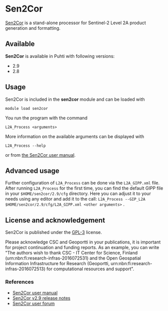 # Sen2Cor

[Sen2Cor](http://step.esa.int/main/snap-supported-plugins/sen2cor/sen2cor-v2-9/) is a stand-alone processor for Sentinel-2 Level 2A product generation and formatting.

## Available

__Sen2Cor__ is available in Puhti with following versions:

* 2.9
* 2.8

## Usage

Sen2Cor is included in the __sen2cor__ module and can be loaded with

`module load sen2cor`

You run the program with the command

`L2A_Process <arguments>`

More information on the available arguments can be displayed with

`L2A_Process --help`

or from [the Sen2Cor user manual](http://step.esa.int/thirdparties/sen2cor/2.9.0/docs/S2-PDGS-MPC-L2A-SUM-V2.9.0.pdf).

## Advanced usage

Further configuration of `L2A_Process` can be done via the `L2A_GIPP.xml` file. 
After running `L2A_Process` for the first time, you can find the default GIPP file in your `$HOME/sen2cor/2.9/cfg` directory. 
Here you can adjust it to your needs using any editor and add it to the call: `L2A_Process --GIP_L2A $HOME/sen2cor/2.9/cfg/L2A_GIPP.xml <other arguments>` .

## License and acknowledgement

Sen2Cor is published under the [GPL-3](https://www.gnu.org/licenses/gpl.html) license.

Please acknowledge CSC and Geoportti in your publications, it is important for project continuation and funding reports.
As an example, you can write "The authors wish to thank CSC - IT Center for Science, Finland (urn:nbn:fi:research-infras-2016072531) and the Open Geospatial Information Infrastructure for Research (Geoportti, urn:nbn:fi:research-infras-2016072513) for computational resources and support".

### References

* [Sen2Cor user manual](http://step.esa.int/thirdparties/sen2cor/2.9.0/docs/S2-PDGS-MPC-L2A-SUM-V2.9.0.pdf)
* [Sen2Cor v2.9 release notes ](http://step.esa.int/thirdparties/sen2cor/2.9.0/docs/S2-PDGS-MPC-L2A-SRN-V2.9.0.pdf)
* [Sen2Cor user forum](https://forum.step.esa.int/c/s2tbx/sen2cor)

